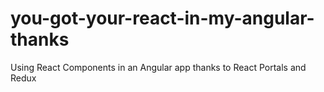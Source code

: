 # you-got-your-react-in-my-angular-thanks
Using React Components in an Angular app thanks to React Portals and Redux
